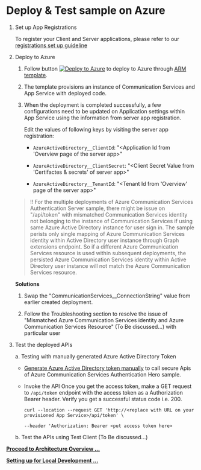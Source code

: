# Deploy & Test sample on Azure

1. Set up App Registrations

   To register your Client and Server applications, please refer to our [registrations set up guideline](./set-up-app-registrations.md)

2. Deploy to Azure

    1. Follow button [![Deploy to Azure](https://aka.ms/deploytoazurebutton)](https://portal.azure.com/#create/Microsoft.Template/uri/https%3A%2F%2Fraw.githubusercontent.com%2FAzure-Samples%2Fcommunication-services-authentication-hero-csharp%2Fmain%2Fdeploy%2Fazuredeploy.json) to deploy to Azure through [ARM template](https://docs.microsoft.com/en-us/azure/azure-resource-manager/templates/overview).

    2. The template provisions an instance of Communication Services and App Service with deployed code.

    3. When the deployment is completed successfully, a few configurations need to be updated on Application settings within App Service using the information from server app registration.

        Edit the values of following keys by visiting the server app registration:

       - `AzureActiveDirectory__ClientId`: "<Application Id from 'Overview page of the server app>"

       - `AzureActiveDirectory__ClientSecret`: "<Client Secret Value from 'Certifactes & secrets' of server app>"

       - `AzureActiveDirectory__TenantId`: "<Tenant Id from 'Overview' page of the server app>"

    > :bangbang: For the multiple deployments of Azure Communication Services Authentication Server sample, there might be issue on "/api/token" with mismatched Communication Services identity not belonging to the instance of Communication Services if using same Azure Active Directory instance for user sign in. The sample perists only single mapping of Azure Communication Services identity within Active Directory user instance through Graph extensions endpoint. So if a different Azure Communication Services resource is used within subsequent deployments, the persisted Azure Communication Services identity within Active Directory user instance will not match the Azure Communication Services resource.

    **Solutions**

    1. Swap the "CommunicationServices__ConnectionString" value from earlier created deployment.

    2. Follow the Troubleshooting section to resolve the issue of "Mismatched Azure Communication Services identity and Azure Communication Services Resource" (To Be discussed...) with particular user 

3. Test the deployed APIs

    a. Testing with manually generated Azure Active Directory Token

     - [Generate Azure Active Directory token manually](../test-tools/generate_aad_token_manually.md) to call secure Apis of Azure Communication Services Authentication Hero sample.

     - Invoke the API
        Once you get the access token, make a GET request to `/api/token` endpoint with the access token as a Authorization Bearer header. Verify you get a successful status code i.e. 200.

        ```shell
        curl --location --request GET 'http://<replace with URL on your provisioned App Service>/api/token' \

        --header 'Authorization: Bearer <put access token here>
        ```
    
    b. Test the APIs using Test Client (To Be discussed...) 


**[Proceed to Architecture Overview ...](../design-guides/architecture-overview.md)**

**[Setting up for Local Development ...](<./deploy-locally.md>)**
